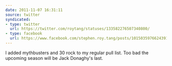 ```yaml
---
date: 2011-11-07 16:31:11
source: twitter
syndicated:
- type: twitter
  url: https://twitter.com/roytang/statuses/133582276507340800/
- type: facebook
  url: https://www.facebook.com/stephen.roy.tang/posts/10150359766243912
---
```


I added mythbusters and 30 rock to my regular pull list.  Too bad the upcoming season will be Jack Donaghy's last.